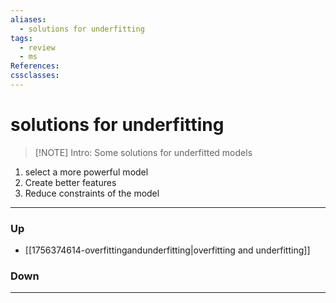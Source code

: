 ```yaml
---
aliases:
  - solutions for underfitting
tags:
  - review
  - ms
References:
cssclasses:
---
```

# solutions for underfitting
> [!NOTE] Intro: 
> Some solutions for underfitted models

1. select a more powerful model
2. Create better features
3. Reduce constraints of the model
***
### Up
- [[1756374614-overfittingandunderfitting|overfitting and underfitting]]
### Down
***
